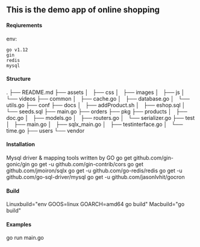 ## This is the demo app of online shopping

#### Reqiurements

env:
```
go v1.12
gin
redis
mysql

```
#### Structure

.
├── README.md
├── assets
│   ├── css
│   ├── images
│   ├── js
│   └── videos
├── common
│   ├── cache.go
│   ├── database.go
│   └── utils.go
├── conf
├── docs
│   ├── addProduct.sh
│   ├── eshop.sql
│   └── seeds.sql
├── main.go
├── orders
├── pkg
├── products
│   ├── doc.go
│   ├── models.go
│   ├── routers.go
│   └── serializer.go
├── test
│   ├── main.go
│   ├── sqlx_main.go
│   ├── testinterface.go
│   └── time.go
├── users
└── vendor

#### Installation

Mysql driver & mapping tools written by GO
go get github.com/gin-gonic/gin
go get -u github.com/gin-contrib/cors
go get github.com/jmoiron/sqlx
go get -u github.com/go-redis/redis
go get -u github.com/go-sql-driver/mysql
go get -u github.com/jasonlvhit/gocron

#### Build
Linuxbuild="env GOOS=linux GOARCH=amd64 go build"
Macbuild="go build"
#### Examples

go  run main.go
